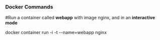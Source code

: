 ### Docker Commands
#Run a container called **webapp** with image nginx, and in an **interactive mode**

docker container run -i -t --name=webapp nginx
